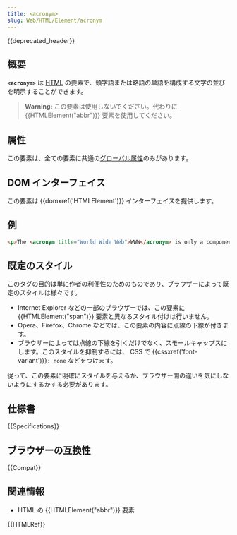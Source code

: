 ```yaml
---
title: <acronym>
slug: Web/HTML/Element/acronym
---
```


{{deprecated_header}}

## 概要

**`<acronym>`** は [HTML](/ja/docs/Web/HTML) の要素で、頭字語または略語の単語を構成する文字の並びを明示することができます。

> **Warning:** この要素は使用しないでください。代わりに {{HTMLElement("abbr")}} 要素を使用してください。

## 属性

この要素は、全ての要素に共通の[グローバル属性](/ja/docs/HTML/Global_attributes)のみがあります。

## DOM インターフェイス

この要素は {{domxref('HTMLElement')}} インターフェイスを提供します。

## 例

```html
<p>The <acronym title="World Wide Web">WWW</acronym> is only a component of the Internet.</p>
```

## 既定のスタイル

このタグの目的は単に作者の利便性のためのものであり、ブラウザーによって既定のスタイルは様々です。

- Internet Explorer などの一部のブラウザーでは、この要素に {{HTMLElement("span")}} 要素と異なるスタイル付けは行いません。
- Opera、Firefox、Chrome などでは、この要素の内容に点線の下線が付きます。
- ブラウザーによっては点線の下線を引くだけでなく、スモールキャップスにします。このスタイルを抑制するには、 CSS で {{cssxref('font-variant')}}`: none` などをつけます。

従って、この要素に明確にスタイルを与えるか、ブラウザー間の違いを気にしないようにするかする必要があります。

## 仕様書

{{Specifications}}

## ブラウザーの互換性

{{Compat}}

## 関連情報

- HTML の {{HTMLElement("abbr")}} 要素

{{HTMLRef}}

